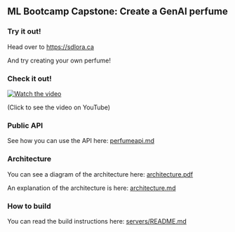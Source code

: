 ## ML Bootcamp Capstone: Create a GenAI perfume

### Try it out!

Head over to https://sdlora.ca

And try creating your own perfume!

### Check it out!

[![Watch the video](https://i.ytimg.com/vi/HcWfM6Sdn_Q/maxresdefault.jpg)](https://youtu.be/HcWfM6Sdn_Q)

(Click to see the video on YouTube)

### Public API

See how you can use the API here: [perfumeapi.md](perfumeapi.md)

### Architecture

You can see a diagram of the architecture here: [architecture.pdf](architecture.pdf)

An explanation of the architecture is here: [architecture.md](architecture.md)

### How to build

You can read the build instructions here: [servers/README.md](servers/README.md)